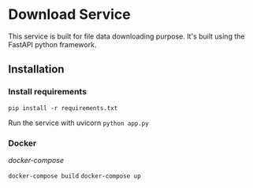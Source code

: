 # Download Service

This service is built for file data downloading purpose. It's built using the FastAPI python framework.

## Installation

### Install requirements

`pip install -r requirements.txt`

Run the service with uvicorn
`python app.py`

### Docker

*docker-compose*

`docker-compose build`
`docker-compose up`







